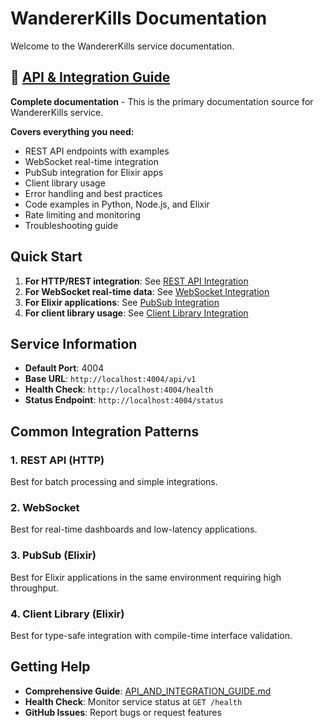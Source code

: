 # WandererKills Documentation

Welcome to the WandererKills service documentation.

## 📖 [API & Integration Guide](API_AND_INTEGRATION_GUIDE.md)

**Complete documentation** - This is the primary documentation source for WandererKills service.

**Covers everything you need:**
- REST API endpoints with examples
- WebSocket real-time integration
- PubSub integration for Elixir apps  
- Client library usage
- Error handling and best practices
- Code examples in Python, Node.js, and Elixir
- Rate limiting and monitoring
- Troubleshooting guide

## Quick Start

1. **For HTTP/REST integration**: See [REST API Integration](API_AND_INTEGRATION_GUIDE.md#rest-api-integration)
2. **For WebSocket real-time data**: See [WebSocket Integration](API_AND_INTEGRATION_GUIDE.md#websocket-integration)
3. **For Elixir applications**: See [PubSub Integration](API_AND_INTEGRATION_GUIDE.md#pubsub-integration-elixir-applications)
4. **For client library usage**: See [Client Library Integration](API_AND_INTEGRATION_GUIDE.md#client-library-integration-elixir)

## Service Information

- **Default Port**: 4004
- **Base URL**: `http://localhost:4004/api/v1`
- **Health Check**: `http://localhost:4004/health`
- **Status Endpoint**: `http://localhost:4004/status`

## Common Integration Patterns

### 1. REST API (HTTP)
Best for batch processing and simple integrations.

### 2. WebSocket
Best for real-time dashboards and low-latency applications.

### 3. PubSub (Elixir)
Best for Elixir applications in the same environment requiring high throughput.

### 4. Client Library (Elixir)
Best for type-safe integration with compile-time interface validation.

## Getting Help

- **Comprehensive Guide**: [API_AND_INTEGRATION_GUIDE.md](API_AND_INTEGRATION_GUIDE.md)
- **Health Check**: Monitor service status at `GET /health`
- **GitHub Issues**: Report bugs or request features